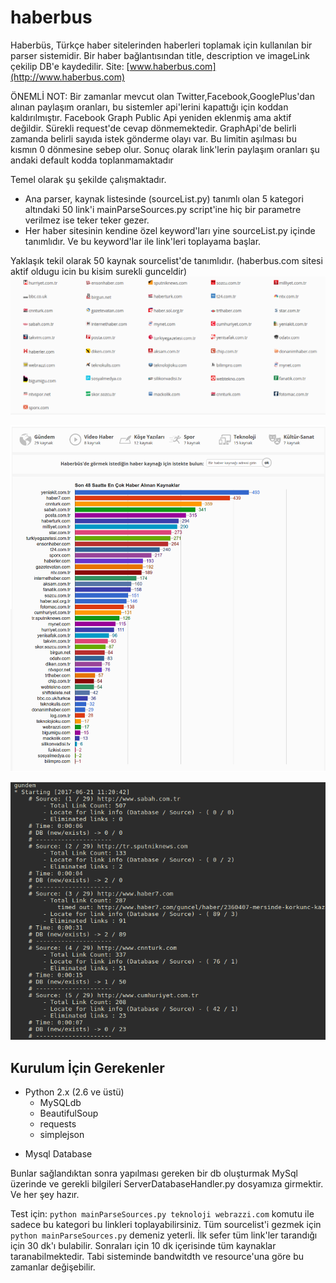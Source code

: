 # haberbus
Haberbüs, Türkçe haber sitelerinden haberleri toplamak için kullanılan bir parser sistemidir.
Bir haber bağlantısından title, description ve imageLink çekilip DB'e kaydedilir.
Site: [www.haberbus.com](http://www.haberbus.com)

ÖNEMLİ NOT: Bir zamanlar mevcut olan Twitter,Facebook,GooglePlus'dan alınan paylaşım oranları, bu sistemler api'lerini 
kapattığı için koddan kaldırılmıştır.
Facebook Graph Public Api yeniden eklenmiş ama aktif değildir. Sürekli request'de cevap dönmemektedir. GraphApi'de 
belirli zamanda belirli sayıda istek gönderme olayı var. Bu limitin aşılması bu kısmın 0 dönmesine sebep olur.
Sonuç olarak link'lerin paylaşım oranları şu andaki default kodda toplanmamaktadır

Temel olarak şu şekilde çalışmaktadır.
- Ana parser, kaynak listesinde (sourceList.py) tanımlı olan 5 kategori altındaki 50 link'i mainParseSources.py script'ine hiç bir parametre verilmez ise teker teker gezer.
- Her haber sitesinin kendine özel keyword'ları yine sourceList.py içinde tanımlıdır. Ve bu keyword'lar ile link'leri toplayama başlar.

Yaklaşık tekil olarak 50 kaynak sourcelist'de tanımlıdır. (haberbus.com sitesi aktif oldugu icin bu kisim surekli gunceldir)
![Kaynak Listesi](/screenshots/sourcelist.png)

![Günlük Toplama sonucu örnek istatisikler](/screenshots/statistics.png)

![Parser Çıktısı](/screenshots/parseroutput.png)

## Kurulum İçin Gerekenler

- Python 2.x (2.6 ve üstü)
	- MySQLdb
	- BeautifulSoup
	- requests
	- simplejson
* Mysql Database

Bunlar sağlandıktan sonra yapılması gereken bir db oluşturmak MySql üzerinde ve
gerekli bilgileri ServerDatabaseHandler.py dosyamıza girmektir. Ve her şey hazır.

Test için: `python mainParseSources.py teknoloji webrazzi.com` komutu ile sadece bu kategori bu linkleri toplayabilirsiniz.
Tüm sourcelist'i gezmek için `python mainParseSources.py` demeniz yeterli. İlk sefer tüm link'ler tarandığı için 30 dk'ı bulabilir.
Sonraları için 10 dk içerisinde tüm kaynaklar taranabilmektedir. Tabi sisteminde bandwitdth ve resource'una göre bu zamanlar değişebilir.
